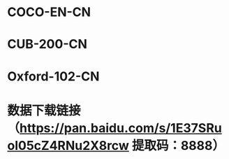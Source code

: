# COCO-EN-CN
# CUB-200-CN
# Oxford-102-CN
# 数据下载链接（https://pan.baidu.com/s/1E37SRuol05cZ4RNu2X8rcw 提取码：8888）
